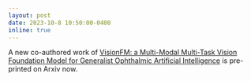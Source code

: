 ```yaml
---
layout: post
date: 2023-10-8 10:50:00-0400
inline: true
---
```


A new co-authored work of [VisionFM: a Multi-Modal Multi-Task Vision Foundation Model for Generalist Ophthalmic Artificial Intelligence](https://arxiv.org/abs/2310.04992) is pre-printed on Arxiv now.

